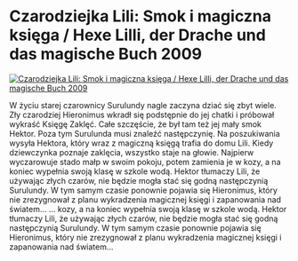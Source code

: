 Czarodziejka Lili: Smok i magiczna księga / Hexe Lilli, der Drache und das magische Buch 2009 
=============
[![Czarodziejka Lili: Smok i magiczna księga / Hexe Lilli, der Drache und das magische Buch 2009 ](http://vidos.pl/images/player.gif)](http://vidos.pl/czarodziejka-lili-smok-i-magiczna-ksiega-hexe-lilli-der-drache-und-das-magische-buch-2009)

 W życiu starej czarownicy Surulundy nagle zaczyna dziać się zbyt wiele. Zły czarodziej Hieronimus wkradł się podstępnie do jej chatki i próbował wykraść Księgę Zaklęć. Całe szczęście, że był tam też jej mały smok Hektor. Poza tym Surulunda musi znaleźć następczynię. Na poszukiwania wysyła Hektora, który wraz z magiczną księgą trafia do domu Lili. Kiedy dziewczynka poznaje zaklęcia, wszystko staje na głowie. Najpierw wyczarowuje stado małp w swoim pokoju, potem zamienia je w kozy, a na koniec wypełnia swoją klasę w szkole wodą. Hektor tłumaczy Lili, że używając złych czarów, nie będzie mogła stać się godną następczynią Surulundy. W tym samym czasie ponownie pojawia się Hieronimus, który nie zrezygnował z planu wykradzenia magicznej księgi i zapanowania nad światem...   ... kozy, a na koniec wypełnia swoją klasę w szkole wodą. Hektor tłumaczy Lili, że używając złych czarów, nie będzie mogła stać się godną następczynią Surulundy. W tym samym czasie ponownie pojawia się Hieronimus, który nie zrezygnował z planu wykradzenia magicznej księgi i zapanowania nad światem...

